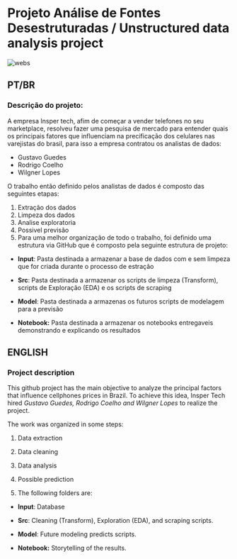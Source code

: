 # Projeto Análise de Fontes Desestruturadas / Unstructured data analysis project
![webs](https://user-images.githubusercontent.com/62568619/118508261-69a3e400-b705-11eb-932d-b1e67e091682.jpg)

## PT/BR 

### Descrição do projeto:

A empresa Insper tech, afim de começar a vender telefones no seu marketplace, resolveu fazer uma pesquisa de mercado para entender quais os principais fatores que influenciam na precificação dos celulares nas varejistas do brasil, para isso a empresa contratou os analistas de dados:

- Gustavo Guedes
- Rodrigo Coelho
- Wilgner Lopes

O trabalho então definido pelos analistas de dados é composto das seguintes etapas:

1) Extração dos dados 
2) Limpeza dos dados 
3) Analise exploratoria
4) Possivel previsão
5) Para uma melhor organização de todo o trabalho, foi definido uma estrutura via GitHub que é composto pela seguinte estrutura de projeto:

- **Input**: Pasta destinada a armazenar a base de dados com e sem limpeza que for criada durante o processo de estração

- **Src**: Pasta destinada a armazenar os scripts de limpeza (Transform), scripts de Exploração (EDA) e os scripts de scraping

- **Model**: Pasta destinada a armazenas os futuros scripts de modelagem para a previsão

- **Notebook:** Pasta destinada a armazenar os notebooks entregaveis demonstrando e explicando os resultados

## ENGLISH

### Project description

This github project has the main objective to analyze the principal factors that influence cellphones prices in Brazil. To achieve this idea, Insper Tech hired *Gustavo Guedes, Rodrigo Coelho and Wilgner Lopes* to realize the project.

The work was organized in some steps:
1) Data extraction 
2) Data cleaning 
3) Data analysis 
4) Possible prediction 

5) The following folders are:

- **Input**: Database

- **Src**: Cleaning (Transform), Exploration (EDA), and scraping scripts.  

- **Model**: Future modeling predicts scripts. 

- **Notebook:** Storytelling of the results. 
